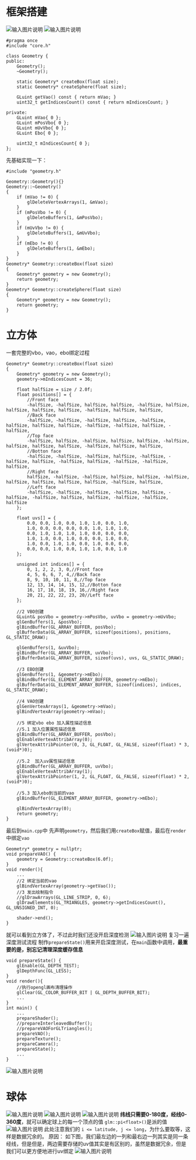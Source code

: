 # 框架搭建
![输入图片说明](/imgs/2024-11-20/BJZMhf09N3OgxPwj.png)
![输入图片说明](/imgs/2024-11-20/K6uoexsFgZ9dulge.png)
```
#pragma once
#include "core.h"

class Geometry {
public:
	Geometry();
	~Geometry();

	static Geometry* createBox(float size);
	static Geometry* createSphere(float size);

	GLuint getVao() const { return mVao; }
	uint32_t getIndicesCount() const { return mIndicesCount; }

private:
	GLuint mVao{ 0 };
	GLuint mPosVbo{ 0 };
	GLuint mUvVbo{ 0 };
	GLuint Ebo{ 0 };

	uint32_t mIndicesCount{ 0 };
};
```
先基础实现一下：
```
#include "geometry.h"

Geometry::Geometry(){}
Geometry::~Geometry()
{
	if (mVao != 0) {
		glDeleteVertexArrays(1, &mVao);
	}
	if (mPosVbo != 0) {
		glDeleteBuffers(1, &mPosVbo);
	}
	if (mUvVbo != 0) {
		glDeleteBuffers(1, &mUvVbo);
	}
	if (mEbo != 0) {
		glDeleteBuffers(1, &mEbo);
	}
}
Geometry* Geometry::createBox(float size)
{
	Geometry* geometry = new Geometry();
	return geometry;
}
Geometry* Geometry::createSphere(float size)
{
	Geometry* geometry = new Geometry();
	return geometry;
}
```
# 立方体
一套完整的vbo，vao，ebo绑定过程
```
Geometry* Geometry::createBox(float size)
{
	Geometry* geometry = new Geometry();
	geometry->mIndicesCount = 36;

	float halfSize = size / 2.0f;
	float positions[] = {
		//Front face
		-halfSize, -halfSize, halfSize, halfSize, -halfSize, halfSize, halfSize, halfSize, halfSize, -halfSize, halfSize, halfSize,
		//Back face
		-halfSize, -halfSize, -halfSize, halfSize, -halfSize, halfSize, halfSize, halfSize, -halfSize, -halfSize, halfSize, -halfSize,
		//Top face
		-halfSize, halfSize, -halfSize, halfSize, halfSize, -halfSize, halfSize, halfSize, halfSize, -halfSize, halfSize, halfSize,
		//Botton face
		-halfSize, -halfSize, -halfSize, halfSize, -halfSize, -halfSize, halfSize, -halfSize, halfSize, -halfSize, -halfSize, halfSize,
		//Right face
		halfSize, -halfSize, -halfSize, halfSize, halfSize, -halfSize, halfSize, halfSize, halfSize, halfSize, -halfSize, halfSize,
		//Left face
		-halfSize, -halfSize, -halfSize, -halfSize, halfSize, -halfSize, -halfSize, halfSize, halfSize, -halfSize, -halfSize, halfSize
	};

	float uvs[] = {
		0.0, 0.0, 1.0, 0.0, 1.0, 1.0, 0.0, 1.0,
		1.0, 0.0, 0.0, 0.0, 0.0, 1.0, 1.0, 1.0,
		0.0, 1.0, 1.0, 1.0, 1.0, 0.0, 0.0, 0.0,
		1.0, 1.0, 0.0, 1.0, 0.0, 0.0, 1.0, 0.0,
		1.0, 0.0, 1.0, 1.0, 0.0, 1.0, 0.0, 0.0,
		0.0, 0.0, 1.0, 0.0, 1.0, 1.0, 0.0, 1.0
	};

	unsigned int indices[] = {
		0, 1, 2, 2, 3, 0,//Front face
		4, 5, 6, 6, 7, 4,//Back face
		8, 9, 10, 10, 11, 8,//Top face
		12, 13, 14, 14, 15, 12,//Botton face
		16, 17, 18, 18, 19, 16,//Right face
		20, 21, 22, 22, 23, 20//Left face
	};

	//2 VBO创建
	GLuint& posVbo = geometry->mPosVbo, uvVbo = geometry->mUvVbo;
	glGenBuffers(1, &posVbo);
	glBindBuffer(GL_ARRAY_BUFFER, posVbo);
	glBufferData(GL_ARRAY_BUFFER, sizeof(positions), positions, GL_STATIC_DRAW);

	glGenBuffers(1, &uvVbo);
	glBindBuffer(GL_ARRAY_BUFFER, uvVbo);
	glBufferData(GL_ARRAY_BUFFER, sizeof(uvs), uvs, GL_STATIC_DRAW);

	//3 EBO创建
	glGenBuffers(1, &geometry->mEbo);
	glBindBuffer(GL_ELEMENT_ARRAY_BUFFER, geometry->mEbo);
	glBufferData(GL_ELEMENT_ARRAY_BUFFER, sizeof(indices), indices, GL_STATIC_DRAW);

	//4 VAO创建
	glGenVertexArrays(1, &geometry->mVao);
	glBindVertexArray(geometry->mVao);

	//5 绑定vbo ebo 加入属性描述信息
	//5.1 加入位置属性描述信息
	glBindBuffer(GL_ARRAY_BUFFER, posVbo);
	glEnableVertexAttribArray(0);
	glVertexAttribPointer(0, 3, GL_FLOAT, GL_FALSE, sizeof(float) * 3, (void*)0);

	//5.2  加入uv属性描述信息
	glBindBuffer(GL_ARRAY_BUFFER, uvVbo);
	glEnableVertexAttribArray(1);
	glVertexAttribPointer(1, 2, GL_FLOAT, GL_FALSE, sizeof(float) * 2, (void*)0);

	//5.3 加入ebo到当前的vao
	glBindBuffer(GL_ELEMENT_ARRAY_BUFFER, geometry->mEbo);
	
	glBindVertexArray(0);
	return geometry;
}
```
最后到`main.cpp`中
先声明`geometry`，然后我们用`createBox`赋值，最后在`render`中绑定`vao`
```
Geometry* geometry = nullptr;
void prepareVAO() {
    geometry = Geometry::createBox(6.0f);
}
void render(){
	...
    //2 绑定当前的vao
    glBindVertexArray(geometry->getVao());
    //3 发出绘制指令
    //glDrawArrays(GL_LINE_STRIP, 0, 6);
    glDrawElements(GL_TRIANGLES, geometry->getIndicesCount(), GL_UNSIGNED_INT, 0);

    shader->end();
}
```
就可以看到立方体了，不过此时我们还没开启深度检测
![输入图片说明](/imgs/2024-11-20/tVtV6GX8Bq7XemJc.png)
复习一遍深度测试流程
制作`prepareState()`用来开启深度测试，在`main`函数中调用，**最重要的是，别忘记清理深度缓存信息**
```
void prepareState() {
    glEnable(GL_DEPTH_TEST);
    glDepthFunc(GL_LESS);
}
void render(){
    //执行opengl画布清理操作
    glClear(GL_COLOR_BUFFER_BIT | GL_DEPTH_BUFFER_BIT);
	...
}
int main() {
	...
    prepareShader();
    //prepareInterleavedBuffer();
    //prepareVAOForGLTriangles();
    prepareVAO();
    prepareTexture();
    prepareCamera();
    prepareState();
	...
}
```
![输入图片说明](/imgs/2024-11-20/02ldfXzuYfLfTwL6.png)
# 球体
![输入图片说明](/imgs/2024-11-20/jZCCAaqMtWofLJZG.png)
![输入图片说明](/imgs/2024-11-20/cxaje47wVFc5vSOg.png)
![输入图片说明](/imgs/2024-11-20/QBIsPXH4NAq211Yt.png)
**纬线只需要0-180度，经线0-360度**，就可以确定球上的每一个顶点的值
`glm::pi<float>()`是派的值
![输入图片说明](/imgs/2024-11-20/dM6dsgL7VLgTTZyK.png)
此处注意我们的 `i <= latitude, j <= long`，为什么要取等，这样是数据冗余的。
原因：
如下图，我们最左边的一列和最右边一列其实是同一条经线，但是但是，两边需要存储的uv值其实是有区别的，虽然是数据冗余，但是我们可以更方便地进行uv绑定
![输入图片说明](/imgs/2024-11-20/dcSRo15azmXF0sOG.png)

<!--stackedit_data:
eyJoaXN0b3J5IjpbLTYwNzI3MTg4NiwtMjAzOTEwNDgwNSwtNz
MyNzQ3MCwtMzU2MjU5OTQ1LDEwMjgwNDQxMDEsLTE5NTc5OTA4
NCwtMjA4ODc0NjYxMl19
-->
